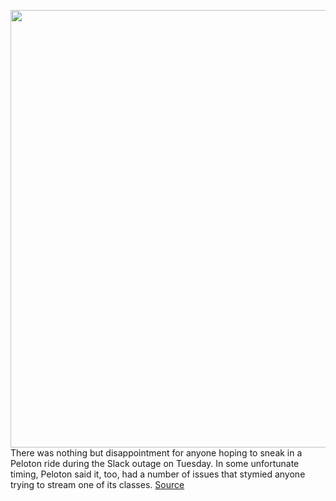 <img src='https://cdn.vox-cdn.com/thumbor/fq7gXy3tfATehkaoy5GbCWU23IY=/0x0:4827x3464/1200x800/filters:focal(2028x1346:2800x2118)/cdn.vox-cdn.com/uploads/chorus_image/image/70536880/1217255156.0.jpg' width='700px' /><br/>
There was nothing but disappointment for anyone hoping to sneak in a Peloton ride during the Slack outage on Tuesday. In some unfortunate timing, Peloton said it, too, had a number of issues that stymied anyone trying to stream one of its classes.
<a href='https://www.theverge.com/2022/2/22/22945849/peloton-down-outage-workout-fitness'> Source <a/>